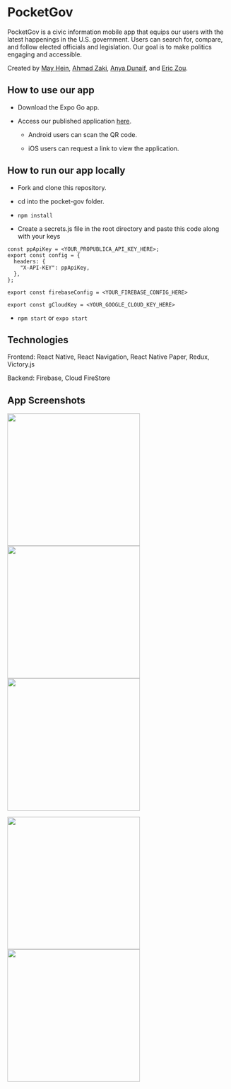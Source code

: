 # PocketGov

PocketGov is a civic information mobile app that equips our users with the latest happenings in the U.S. government. Users can search for, compare, and follow elected officials and legislation. Our goal is to make politics engaging and accessible. 


Created by [May Hein](https://github.com/mayhein), [Ahmad Zaki](https://github.com/AhmadZaki33), [Anya Dunaif](https://github.com/aannyyaa), and [Eric Zou](https://github.com/uoze).

## How to use our app

- Download the Expo Go app.

- Access our published application [here](https://expo.io/@pocketgov/projects/pocketgov).

  - Android users can scan the QR code.

  - iOS users can request a link to view the application.

## How to run our app locally

- Fork and clone this repository.

- cd into the pocket-gov folder.

- `npm install`

- Create a secrets.js file in the root directory and paste this code along with your keys
``` 
const ppApiKey = <YOUR_PROPUBLICA_API_KEY_HERE>;
export const config = {
  headers: {
    "X-API-KEY": ppApiKey,
  },
};

export const firebaseConfig = <YOUR_FIREBASE_CONFIG_HERE>

export const gCloudKey = <YOUR_GOOGLE_CLOUD_KEY_HERE> 
```
- `npm start` or `expo start`

## Technologies

Frontend: React Native, React Navigation, React Native Paper, Redux, Victory.js

Backend: Firebase, Cloud FireStore 

## App Screenshots

<img src="https://user-images.githubusercontent.com/62243114/108268742-f78a2600-713a-11eb-94ef-bfa988806343.PNG" width="300" />     <img src="https://user-images.githubusercontent.com/62243114/108268755-fc4eda00-713a-11eb-893b-179ff48d5017.PNG" width="300" />     <img src="https://user-images.githubusercontent.com/62243114/108268768-01ac2480-713b-11eb-9489-a6e2dc910df6.PNG" width="300" />


<img src="https://user-images.githubusercontent.com/62243114/108268795-0a9cf600-713b-11eb-9d7d-457db809c1e1.PNG" width="300" />     <img src="https://user-images.githubusercontent.com/62243114/108268810-0f61aa00-713b-11eb-903f-8e36a89652d8.PNG" width="300" />


